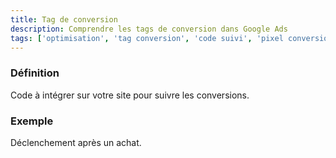 ```yaml
---
title: Tag de conversion
description: Comprendre les tags de conversion dans Google Ads
tags: ['optimisation', 'tag conversion', 'code suivi', 'pixel conversion', 'suivi conversions', 'mesure performance', 'google ads']
---
```


### Définition
Code à intégrer sur votre site pour suivre les conversions.

### Exemple
Déclenchement après un achat.